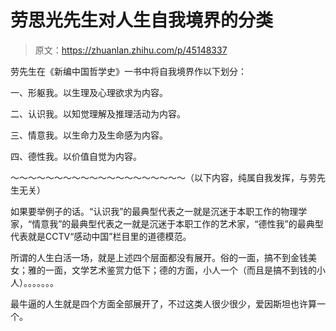 # 劳思光先生对人生自我境界的分类

> 原文：<https://zhuanlan.zhihu.com/p/45148337>

劳先生在《新编中国哲学史》一书中将自我境界作以下划分：

一、形躯我。以生理及心理欲求为内容。

二、认识我。以知觉理解及推理活动为内容。

三、情意我。以生命力及生命感为内容。

四、德性我。以价值自觉为内容。

～～～～～～～～～～～～～～～～～～～～（以下内容，纯属自我发挥，与劳先生无关）

如果要举例子的话。“认识我”的最典型代表之一就是沉迷于本职工作的物理学家，“情意我”的最典型代表之一就是沉迷于本职工作的艺术家，“德性我”的最典型代表就是CCTV“感动中国”栏目里的道德模范。

所谓的人生白活一场，就是上述四个层面都没有展开。俗的一面，搞不到金钱美女；雅的一面，文学艺术鉴赏力低下；德的方面，小人一个（而且是搞不到钱的小人）。。。。。。。

最牛逼的人生就是四个方面全部展开了，不过这类人很少很少，爱因斯坦也许算一个。
